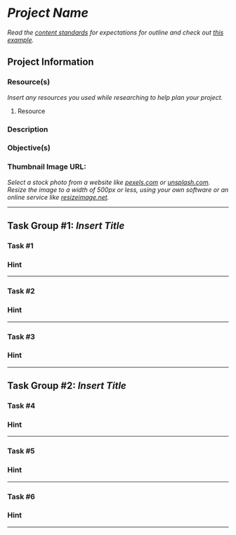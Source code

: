# _Project Name_

_Read the [content standards](http://curriculum-documentation.codecademy.com/projects/on-platform-project-standards/) for expectations for outline and check out [this example](https://docs.google.com/document/d/1SfHo68LS_w38ur7FJCxyKhBX5aOk_odY1GBYD_Y2kmE/edit)._

## Project Information

### Resource(s)

_Insert any resources you used while researching to help plan your project._

1. Resource

### Description

### Objective(s)

### Thumbnail Image URL: 

_Select a stock photo from a website like [pexels.com](https://www.pexels.com/) or [unsplash.com](https://unsplash.com/). Resize the image to a width of 500px or less, using your own software or an online service like [resizeimage.net](https://resizeimage.net/)._

<hr>

## Task Group #1: _Insert Title_

### Task #1



### Hint

<hr>

### Task #2



### Hint

<hr>

### Task #3



### Hint

<hr>

## Task Group #2: _Insert Title_

### Task #4



### Hint

<hr>

### Task #5



### Hint

<hr>

### Task #6



### Hint

<hr>
